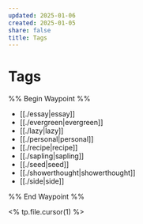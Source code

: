 ```yaml
---
updated: 2025-01-06
created: 2025-01-05
share: false
title: Tags
---
```

# Tags

%% Begin Waypoint %%
- [[./essay|essay]]
- [[./evergreen|evergreen]]
- [[./lazy|lazy]]
- [[./personal|personal]]
- [[./recipe|recipe]]
- [[./sapling|sapling]]
- [[./seed|seed]]
- [[./showerthought|showerthought]]
- [[./side|side]]

%% End Waypoint %%

<% tp.file.cursor(1) %>
